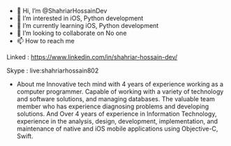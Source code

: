 - 👋 Hi, I’m @ShahriarHossainDev
- 👀 I’m interested in iOS, Python development
- 🌱 I’m currently learning iOS, Python development
- 💞️ I’m looking to collaborate on No one
- 📫 How to reach me 

Linked : https://www.linkedin.com/in/shahriar-hossain-dev/

Skype : live:shahriarhossain802

- About me
Innovative tech mind with 4 years of experience working as a computer programmer. Capable of working with a variety of technology and software solutions, and managing databases. The valuable team member who has experience diagnosing problems and developing solutions. And Over 4 years of experience in Information Technology, experience in the analysis, design, development, implementation, and maintenance of native and iOS mobile applications using Objective-C, Swift.
<!---
ShahriarHossainDev/ShahriarHossainDev is a ✨ special ✨ repository because its `README.md` (this file) appears on your GitHub profile.
You can click the Preview link to take a look at your changes.
--->
